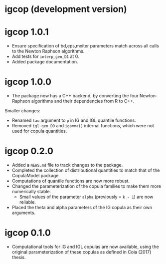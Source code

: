 # igcop (development version)

# igcop 1.0.1

* Ensure specification of bd,eps,mxiter parameters match across all calls to the Newton Raphson algorithms.
* Add tests for `interp_gen_D1` at 0.
* Added package documentation.

# igcop 1.0.0

* The package now has a C++ backend, by converting the four Newton-Raphson algorithms and their dependencies from R to C++. 

Smaller changes:

* Renamed `tau` argument to `p` in IG and IGL quantile functions. 
* Removed `igl_gen_DD` and `igamma()` internal functions, which were not used for copula quantities.


# igcop 0.2.0

* Added a `NEWS.md` file to track changes to the package.
* Completed the collection of distributional quantities to match that of the CopulaModel package.
* Computations of quantile functions are now more robust. 
* Changed the parameterization of the copula families to make them more numerically stable.
    * Small values of the parameter `alpha` (previously = `k - 1`) are now reliable.
* Placed the theta and alpha parameters of the IG copula as their own arguments. 

# igcop 0.1.0

* Computational tools for IG and IGL copulas are now available, using the original parameterization of these copulas as defined in Coia (2017) thesis.
